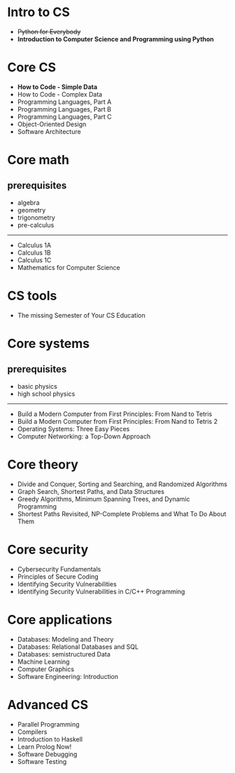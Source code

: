 # Intro to CS

- ~~Python for Everybody~~  
- **Introduction to Computer Science and Programming using Python**  

# Core CS

- **How to Code - Simple Data**  
- How to Code - Complex Data  
- Programming Languages, Part A  
- Programming Languages, Part B  
- Programming Languages, Part C  
- Object-Oriented Design  
- Software Architecture  

# Core math

## prerequisites
- algebra
- geometry
- trigonometry
- pre-calculus
---
- Calculus 1A  
- Calculus 1B  
- Calculus 1C  
- Mathematics for Computer Science  

# CS tools

- The missing Semester of Your CS Education  

# Core systems

## prerequisites
- basic physics
- high school physics
---
- Build a Modern Computer from First Principles: From Nand to Tetris  
- Build a Modern Computer from First Principles: From Nand to Tetris 2  
- Operating Systems: Three Easy Pieces  
- Computer Networking: a Top-Down Approach  

# Core theory

- Divide and Conquer, Sorting and Searching, and Randomized Algorithms  
- Graph Search, Shortest Paths, and Data Structures  
- Greedy Algorithms, Minimum Spanning Trees, and Dynamic Programming  
- Shortest Paths Revisited, NP-Complete Problems and What To Do About Them  

# Core security

- Cybersecurity Fundamentals  
- Principles of Secure Coding  
- Identifying Security Vulnerabilities  
- Identifying Security Vulnerabilities in C/C++ Programming  

# Core applications

- Databases: Modeling and Theory  
- Databases: Relational Databases and SQL  
- Databases: semistructured Data  
- Machine Learning  
- Computer Graphics  
- Software Engineering: Introduction  

# Advanced CS

- Parallel Programming  
- Compilers  
- Introduction to Haskell  
- Learn Prolog Now!  
- Software Debugging  
- Software Testing  